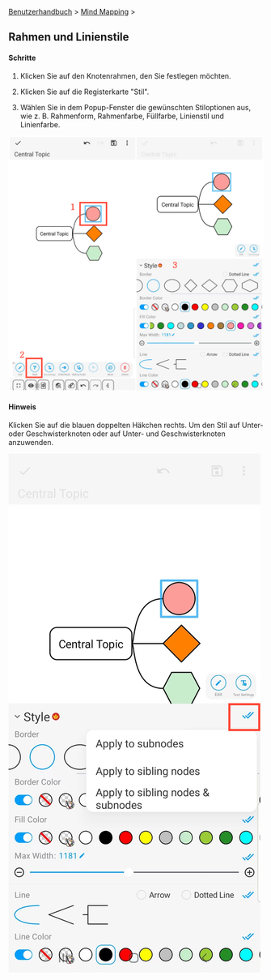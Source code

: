 [Benutzerhandbuch](/dragonnest/drawnote/manual/en) > [Mind Mapping](/dragonnest/drawnote/manual/en/mind_mapping) >

Rahmen und Linienstile
---
#### Schritte

1. Klicken Sie auf den Knotenrahmen, den Sie festlegen möchten.

2. Klicken Sie auf die Registerkarte "Stil".

3. Wählen Sie in dem Popup-Fenster die gewünschten Stiloptionen aus, wie z. B. Rahmenform, Rahmenfarbe, Füllfarbe, Linienstil und Linienfarbe.

![Rahmen und Linienstile](imgs/border_and_line_style.png)

#### Hinweis
Klicken Sie auf die blauen doppelten Häkchen rechts. Um den Stil auf Unter- oder Geschwisterknoten oder auf Unter- und Geschwisterknoten anzuwenden.

![Rahmen und Linienstile](imgs/border_and_line_style1.png)